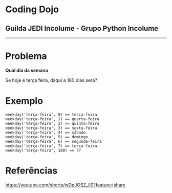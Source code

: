 # Coding Dojo

## Guilda JEDI Incolume - Grupo Python Incolume

---

# Problema

**Qual dia da semana**

Se hoje é terça feira, daqui a 180 dias será?

# Exemplo 

```
weekday('terça-feira', 0) == terça-feira
weekday('terça-feira', 1) == quarta-feira
weekday('terça-feira', 2) == quinta-feira
weekday('terça-feira', 3) == sexta-feira
weekday('terça-feira', 4) == sábado
weekday('terça-feira', 5) == domingo
weekday('terça-feira', 6) == segunda-feira
weekday('terça-feira', 7) == terça-feira
weekday('terça-feira', 180) == ??
```

# Referências

https://youtube.com/shorts/wDpJOSZ_lI0?feature=share